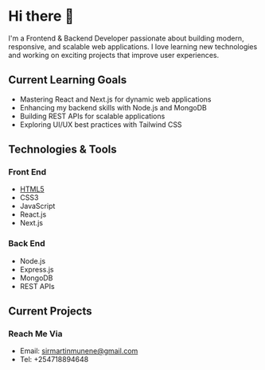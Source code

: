 # Hi there 👋

 I'm a Frontend & Backend Developer passionate about building modern, responsive, and scalable web applications. I love learning new technologies and working on exciting projects that improve user experiences.

## Current Learning Goals

- Mastering React and Next.js for dynamic web applications
- Enhancing my backend skills with Node.js and MongoDB
- Building REST APIs for scalable applications
- Exploring UI/UX best practices with Tailwind CSS

## Technologies & Tools

### Front End

- [HTML5](#HTML5)
- CSS3
- JavaScript
- React.js
- Next.js

### Back End

- Node.js
- Express.js
- MongoDB
- REST APIs

## Current Projects

### Reach Me Via
- Email: sirmartinmunene@gmail.com
- Tel: +254718894648
